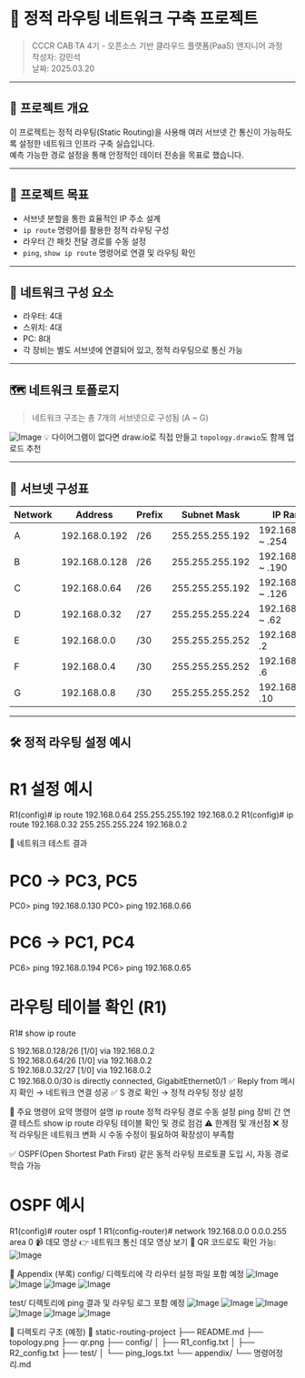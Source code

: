 # 📡 정적 라우팅 네트워크 구축 프로젝트

> CCCR CAB·TA 4기 - 오픈소스 기반 클라우드 플랫폼(PaaS) 엔지니어 과정  
> 작성자: 강민석  
> 날짜: 2025.03.20

---

## 📌 프로젝트 개요

이 프로젝트는 정적 라우팅(Static Routing)을 사용해 여러 서브넷 간 통신이 가능하도록 설정한 네트워크 인프라 구축 실습입니다.  
예측 가능한 경로 설정을 통해 안정적인 데이터 전송을 목표로 했습니다.

---

## 🎯 프로젝트 목표

- 서브넷 분할을 통한 효율적인 IP 주소 설계
- `ip route` 명령어를 활용한 정적 라우팅 구성
- 라우터 간 패킷 전달 경로를 수동 설정
- `ping`, `show ip route` 명령어로 연결 및 라우팅 확인

---

## 🧱 네트워크 구성 요소

- 라우터: 4대  
- 스위치: 4대  
- PC: 8대  
- 각 장비는 별도 서브넷에 연결되어 있고, 정적 라우팅으로 통신 가능

---

## 🗺️ 네트워크 토폴로지

> 네트워크 구조는 총 7개의 서브넷으로 구성됨 (A ~ G)

![Image](https://github.com/user-attachments/assets/bdb5a988-e74a-4a0a-83a2-1003d00d4f53)
💡 다이어그램이 없다면 draw.io로 직접 만들고 `topology.drawio`도 함께 업로드 추천

---

## 🧮 서브넷 구성표

| Network | Address        | Prefix | Subnet Mask         | IP Range              | Broadcast         |
|---------|----------------|--------|----------------------|------------------------|-------------------|
| A       | 192.168.0.192  | /26    | 255.255.255.192      | 192.168.0.193 ~ .254   | 192.168.0.255     |
| B       | 192.168.0.128  | /26    | 255.255.255.192      | 192.168.0.129 ~ .190   | 192.168.0.191     |
| C       | 192.168.0.64   | /26    | 255.255.255.192      | 192.168.0.65 ~ .126    | 192.168.0.127     |
| D       | 192.168.0.32   | /27    | 255.255.255.224      | 192.168.0.33 ~ .62     | 192.168.0.63      |
| E       | 192.168.0.0    | /30    | 255.255.255.252      | 192.168.0.1 ~ .2       | 192.168.0.3       |
| F       | 192.168.0.4    | /30    | 255.255.255.252      | 192.168.0.5 ~ .6       | 192.168.0.7       |
| G       | 192.168.0.8    | /30    | 255.255.255.252      | 192.168.0.9 ~ .10      | 192.168.0.11      |

---

## 🛠️ 정적 라우팅 설정 예시

# R1 설정 예시
R1(config)# ip route 192.168.0.64 255.255.255.192 192.168.0.2
R1(config)# ip route 192.168.0.32 255.255.255.224 192.168.0.2

🧪 네트워크 테스트 결과
# PC0 → PC3, PC5
PC0> ping 192.168.0.130
PC0> ping 192.168.0.66

# PC6 → PC1, PC4
PC6> ping 192.168.0.194
PC6> ping 192.168.0.65

# 라우팅 테이블 확인 (R1)
R1# show ip route

S 192.168.0.128/26 [1/0] via 192.168.0.2  
S 192.168.0.64/26  [1/0] via 192.168.0.2  
S 192.168.0.32/27  [1/0] via 192.168.0.2  
C 192.168.0.0/30 is directly connected, GigabitEthernet0/1
✅ Reply from 메시지 확인 → 네트워크 연결 성공
✅ S 경로 확인 → 정적 라우팅 정상 설정

🧾 주요 명령어 요약
명령어	설명
ip route	정적 라우팅 경로 수동 설정
ping	장비 간 연결 테스트
show ip route	라우팅 테이블 확인 및 경로 점검
⚠️ 한계점 및 개선점
❌ 정적 라우팅은 네트워크 변화 시 수동 수정이 필요하여 확장성이 부족함

✅ OSPF(Open Shortest Path First) 같은 동적 라우팅 프로토콜 도입 시, 자동 경로 학습 가능

# OSPF 예시
R1(config)# router ospf 1
R1(config-router)# network 192.168.0.0 0.0.0.255 area 0
📹 데모 영상
👉 네트워크 통신 데모 영상 보기
📱 QR 코드로도 확인 가능:
![Image](https://github.com/user-attachments/assets/12927108-079b-4aca-8e2c-e6532be1f633)


🧩 Appendix (부록)
config/ 디렉토리에 각 라우터 설정 파일 포함 예정
![Image](https://github.com/user-attachments/assets/f990a254-b89a-4bdb-9ca7-6dfb6d0ed62a)
![Image](https://github.com/user-attachments/assets/614f5d15-40d5-4aca-a931-21d53b3067e9)
![Image](https://github.com/user-attachments/assets/bd046c50-26ee-40c5-9bb0-5b6f4bc544a8)
![Image](https://github.com/user-attachments/assets/5dbffc47-4159-4009-a920-a393955293c8)

test/ 디렉토리에 ping 결과 및 라우팅 로그 포함 예정
![Image](https://github.com/user-attachments/assets/938d5ffa-f7a0-44f6-a419-e2cda92e7424)
![Image](https://github.com/user-attachments/assets/7fe5029f-0d67-4a24-abec-2f80bd3ea8bc)
![Image](https://github.com/user-attachments/assets/7a6bde28-4e1d-480d-8564-85aab226fa06)
![Image](https://github.com/user-attachments/assets/63c3c52b-8cde-4856-9903-02582f60bed6)
![Image](https://github.com/user-attachments/assets/4d86ff69-d4c0-48ea-992b-1b569f452e0d)
![Image](https://github.com/user-attachments/assets/c6877ed5-5518-409c-8ba4-ffdbbe6c5c29)

📁 디렉토리 구조 (예정)
📁 static-routing-project
├── README.md
├── topology.png
├── qr.png
├── config/
│   ├── R1_config.txt
│   ├── R2_config.txt
├── test/
│   └── ping_logs.txt
└── appendix/
    └── 명령어정리.md
